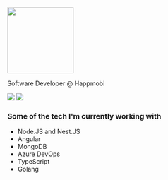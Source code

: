 <img src="https://media1.giphy.com/media/hjZ3T2Eso1wJ8QWoCl/giphy.gif?cid=790b7611fc060c41b918d329325c0643c0161a6cbab2f84a&rid=giphy.gif&ct=s" width="150">
<!-- <img align='right' src="https://media.giphy.com/media/iIGT8Y1rOYhBpdHh1C/giphy.gif" width="230"> -->
<p>Software Developer @ Happmobi
</em></p>

<div> 
  <a href = "mailto:jv.galvao14@gmail.com"><img src="https://img.shields.io/badge/-Gmail-%23333?style=for-the-badge&logo=gmail&logoColor=white" target="_blank"></a>
  <a href="https://www.linkedin.com/in/jvgalvao/" target="_blank"><img src="https://img.shields.io/badge/-LinkedIn-%230077B5?style=for-the-badge&logo=linkedin&logoColor=white" target="_blank"></a>
</div>

### Some of the tech I'm currently working with

<div>
  <ul>
    <li>Node.JS and Nest.JS</li>
    <li>Angular</li>
    <li>MongoDB</li>
    <li>Azure DevOps</li>
    <li>TypeScript</li>
    <li>Golang</li>
  </ul>
</div>

